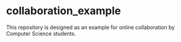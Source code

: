 collaboration_example
=====================

This repository is designed as an example for online collaboration by Computer Science students.
